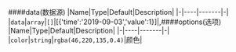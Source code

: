 ####data(数据源)
|Name|Type|Default|Description|
|-|----|-------|-|
|`data`|`array`|`[]`|[{'time':'2019-09-03','value':1}]|,####options(选项)
|Name|Type|Default|Description|
|-|----|-------|-|
|`color`|`string`|`rgba(46,220,135,0.4)`|颜色|